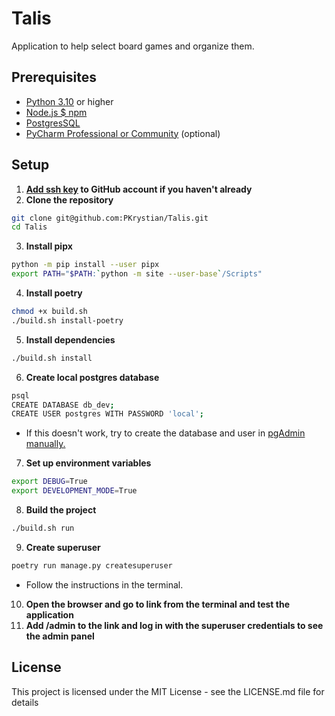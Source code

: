 # Talis

Application to help select board games and organize them.

## Prerequisites

- [Python 3.10](https://www.python.org/downloads/) or higher
- [Node.js $ npm](https://nodejs.org/en/download/package-manager/current)
- [PostgresSQL](https://www.postgresql.org/download/)
- [PyCharm Professional or Community](https://www.jetbrains.com/pycharm/download/) (optional)

## Setup

1. **[Add ssh key](https://docs.github.com/en/github/authenticating-to-github/connecting-to-github-with-ssh) to GitHub account if you haven't already**
2. **Clone the repository**
```bash
git clone git@github.com:PKrystian/Talis.git
cd Talis
```

3. **Install pipx**
```bash
python -m pip install --user pipx
export PATH="$PATH:`python -m site --user-base`/Scripts"
```

4. **Install poetry**
```bash
chmod +x build.sh
./build.sh install-poetry
```

5. **Install dependencies**
```bash
./build.sh install
```

6. **Create local postgres database**
    
```bash
psql
CREATE DATABASE db_dev;
CREATE USER postgres WITH PASSWORD 'local';
```
- If this doesn't work, try to create the database and user in [pgAdmin manually.](https://www.youtube.com/watch?v=IugEHi_5kMA)

7. **Set up environment variables**

```bash
export DEBUG=True
export DEVELOPMENT_MODE=True
```

8. **Build the project**
```bash
./build.sh run
```

9. **Create superuser**
```bash
poetry run manage.py createsuperuser
```

- Follow the instructions in the terminal.

10. **Open the browser and go to link from the terminal and test the application**
11. **Add /admin to the link and log in with the superuser credentials to see the admin panel**

## License

This project is licensed under the MIT License - see the LICENSE.md file for details